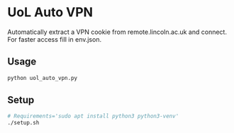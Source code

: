 # UoL Auto VPN

Automatically extract a VPN cookie from remote.lincoln.ac.uk and connect. For faster access fill in env.json.

## Usage

```bash
python uol_auto_vpn.py
```

## Setup

```bash
# Requirements='sudo apt install python3 python3-venv'
./setup.sh
```
